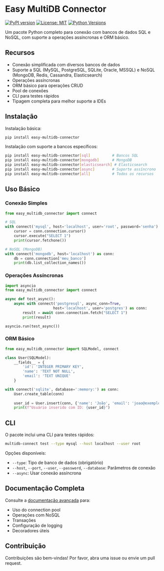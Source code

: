 # Easy MultiDB Connector

[![PyPI version](https://img.shields.io/pypi/v/easy-multidb-connector.svg)](https://pypi.org/project/easy-multidb-connector/)
[![License: MIT](https://img.shields.io/badge/License-MIT-yellow.svg)](https://opensource.org/licenses/MIT)
[![Python Versions](https://img.shields.io/pypi/pyversions/easy-multidb-connector.svg)](https://pypi.org/project/easy-multidb-connector/)

Um pacote Python completo para conexão com bancos de dados SQL e NoSQL, com suporte a operações assíncronas e ORM básico.

## Recursos

- Conexão simplificada com diversos bancos de dados
- Suporte a SQL (MySQL, PostgreSQL, SQLite, Oracle, MSSQL) e NoSQL (MongoDB, Redis, Cassandra, Elasticsearch)
- Operações assíncronas
- ORM básico para operações CRUD
- Pool de conexões
- CLI para testes rápidos
- Tipagem completa para melhor suporte a IDEs

## Instalação

Instalação básica:
```bash
pip install easy-multidb-connector
```

Instalação com suporte a bancos específicos:
```bash
pip install easy-multidb-connector[sql]          # Bancos SQL
pip install easy-multidb-connector[mongodb]      # MongoDB
pip install easy-multidb-connector[elasticsearch] # Elasticsearch
pip install easy-multidb-connector[async]        # Suporte assíncrono
pip install easy-multidb-connector[all]          # Todos os recursos
```

## Uso Básico

### Conexão Simples
```python
from easy_multidb_connector import connect

# SQL
with connect('mysql', host='localhost', user='root', password='senha') as conn:
    cursor = conn.connection.cursor()
    cursor.execute("SELECT 1")
    print(cursor.fetchone())

# NoSQL (MongoDB)
with connect('mongodb', host='localhost') as conn:
    db = conn.connection['meu_banco']
    print(db.list_collection_names())
```

### Operações Assíncronas
```python
import asyncio
from easy_multidb_connector import connect

async def test_async():
    async with connect('postgresql', async_conn=True, 
                      host='localhost', user='postgres') as conn:
        result = await conn.connection.fetch("SELECT 1")
        print(result)

asyncio.run(test_async())
```

### ORM Básico
```python
from easy_multidb_connector import SQLModel, connect

class User(SQLModel):
    __fields__ = {
        'id': 'INTEGER PRIMARY KEY',
        'name': 'TEXT NOT NULL',
        'email': 'TEXT UNIQUE'
    }

with connect('sqlite', database=':memory:') as conn:
    User.create_table(conn)
    
    user_id = User.insert(conn, {'name': 'João', 'email': 'joao@exemplo.com'})
    print(f"Usuário inserido com ID: {user_id}")
```

## CLI

O pacote inclui uma CLI para testes rápidos:

```bash
multidb-connect test --type mysql --host localhost --user root
```

Opções disponíveis:
- `--type`: Tipo de banco de dados (obrigatório)
- `--host`, `--port`, `--user`, `--password`, `--database`: Parâmetros de conexão
- `--async`: Usar conexão assíncrona

## Documentação Completa

Consulte a [documentação avançada](docs/advanced.md) para:
- Uso do connection pool
- Operações com NoSQL
- Transações
- Configuração de logging
- Decoradores úteis

## Contribuição

Contribuições são bem-vindas! Por favor, abra uma issue ou envie um pull request.